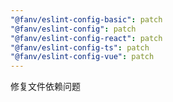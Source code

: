 ```yaml
---
"@fanv/eslint-config-basic": patch
"@fanv/eslint-config": patch
"@fanv/eslint-config-react": patch
"@fanv/eslint-config-ts": patch
"@fanv/eslint-config-vue": patch
---
```


修复文件依赖问题
